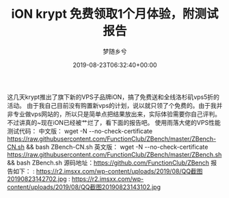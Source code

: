 ﻿---
title: iON krypt 免费领取1个月体验，附测试报告
author: 梦随乡兮
type: post
date: 2019-08-23T06:32:40+00:00
featured_image: https://r2.imsxx.com/wp-content/uploads/2019/08/QQ截图20190823142702.jpg
views:
- 962
b2_vote:
- 'a:2:{s:2:"up";i:0;s:4:"down";i:0;}'
bigfa_ding:
- 1
categories:
- 笔记
tags:
- iON
- krypt
- vps
- 建站
- 测试体验
slug: "ion-krypt"
---
这几天krypt推出了旗下新的VPS子品牌iON，搞了免费送和全线洛杉矶vps5折的活动。
由于我自己目前没有购置新vps的计划，说以就只领了个免费的。由于我并非专业做vps网站的，所以只是简单点把结果放出来，实际体验需要你自己评判。不过讲真的~现在iON已经被艹烂了，看下面的报告吧。
使用雨落大佬的VPS性能测试代码：
中文版：
wget -N --no-check-certificate https://raw.githubusercontent.com/FunctionClub/ZBench/master/ZBench-CN.sh && bash ZBench-CN.sh
英文版：
wget -N --no-check-certificate https://raw.githubusercontent.com/FunctionClub/ZBench/master/ZBench.sh && bash ZBench.sh
源码地址：<a rel="nofollow" href="https://github.com/FunctionClub/ZBench">https://github.com/FunctionClub/ZBench</a>
报告如下：
: https://r2.imsxx.com/wp-content/uploads/2019/08/QQ截图20190823142702.jpg
: https://r2.imsxx.com/wp-content/uploads/2019/08/QQ截图20190823143102.jpg
